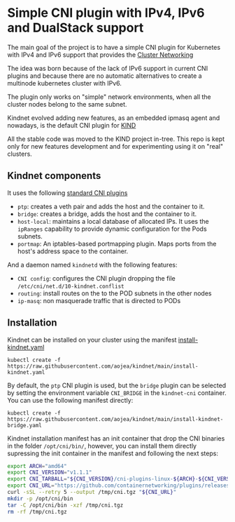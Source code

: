 # Simple CNI plugin with IPv4, IPv6 and DualStack support

The main goal of the project is to have a simple CNI plugin for Kubernetes with
IPv4 and IPv6 support that provides the [Cluster
Networking](https://kubernetes.io/docs/concepts/cluster-administration/networking/)

The idea was born because of the lack of IPv6 support in current CNI plugins
and because there are no automatic alternatives to create a multinode kubernetes
cluster with IPv6.

The plugin only works on "simple" network environments, when all the cluster nodes
belong to the same subnet.

Kindnet evolved adding new features, as an embedded ipmasq agent and nowadays, 
is the default CNI plugin for [KIND](https://github.com/kubernetes-sigs/kind)

All the stable code was moved to the KIND project in-tree.
This repo is kept only for new features development and for experimenting
using it on "real" clusters.


## Kindnet components

It uses the following [standard CNI
plugins](https://github.com/containernetworking/plugins)

* `ptp`: creates a veth pair and adds the host and the container to it.
* `bridge`: creates a bridge, adds the host and the container to it.
* `host-local`: maintains a local database of allocated IPs. It uses the
  `ipRanges` capability to provide dynamic configuration for the Pods subnets.
* `portmap`: An iptables-based portmapping plugin. Maps ports from the host's
  address space to the container.

And a daemon named `kindnetd` with the following features:

* `CNI config`: configures the CNI plugin dropping the file `/etc/cni/net.d/10-kindnet.conflist`
* `routing`: install routes on the to the POD subnets in the other nodes
* `ip-masq`: non masquerade traffic that is directed to PODs 

## Installation

Kindnet can be installed on your cluster using the manifest [install-kindnet.yaml](install-kindnet.yaml)

`kubectl create -f
https://raw.githubusercontent.com/aojea/kindnet/main/install-kindnet.yaml`

By default, the `ptp` CNI plugin is used, but the `bridge` plugin can be selected by setting the environment
variable `CNI_BRIDGE` in the `kindnet-cni` container. You can use the following manifest directly:

`kubectl create -f
https://raw.githubusercontent.com/aojea/kindnet/main/install-kindnet-bridge.yaml`


Kindnet installation manifest has an init container that drop the CNI binaries in the folder `/opt/cni/bin/`, however, you can install them directly supressing the init container in the manifest and
following the next steps:

```sh
export ARCH="amd64"
export CNI_VERSION="v1.1.1"
export CNI_TARBALL="${CNI_VERSION}/cni-plugins-linux-${ARCH}-${CNI_VERSION}.tgz"
export CNI_URL="https://github.com/containernetworking/plugins/releases/download/${CNI_TARBALL}"
curl -sSL --retry 5 --output /tmp/cni.tgz "${CNI_URL}"
mkdir -p /opt/cni/bin
tar -C /opt/cni/bin -xzf /tmp/cni.tgz
rm -rf /tmp/cni.tgz
```

